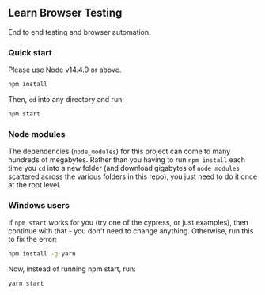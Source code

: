 
## Learn Browser Testing

End to end testing and browser automation.

### Quick start

Please use Node v14.4.0 or above.

```sh
npm install
```

Then, `cd` into any directory and run:

```sh
npm start
```

### Node modules

The dependencies (`node_modules`) for this project can come to many hundreds of megabytes. Rather than you having to run `npm install` each time you `cd` into a new folder (and download gigabytes of `node_modules` scattered across the various folders in this repo), you just need to do it once at the root level.

### Windows users

If `npm start` works for you (try one of the cypress, or just examples), then continue with that - you don't need to change anything. Otherwise, run this to fix the error:

```sh
npm install -g yarn
```

Now, instead of running npm start, run:

```sh
yarn start
```

